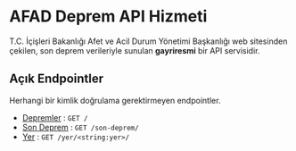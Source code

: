 # AFAD Deprem API Hizmeti

T.C. İçişleri Bakanlığı Afet ve Acil Durum Yönetimi Başkanlığı web sitesinden çekilen, son deprem verileriyle sunulan **gayriresmi** bir API servisidir.

## Açık Endpointler

Herhangi bir kimlik doğrulama gerektirmeyen endpointler.

-   [Depremler](https://afad-api.vercel.app/) : `GET /`
-   [Son Deprem](https://afad-api.vercel.app/son-deprem/) : `GET /son-deprem/`
-   [Yer](https://afad-api.vercel.app/yer/hatay) : `GET /yer/<string:yer>/`
